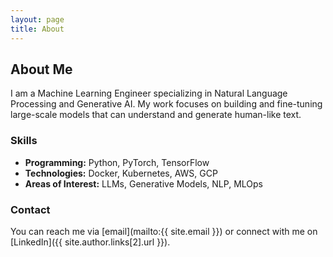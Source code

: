 ```yaml
---
layout: page
title: About
---
```


## About Me

I am a Machine Learning Engineer specializing in Natural Language Processing and Generative AI. My work focuses on building and fine-tuning large-scale models that can understand and generate human-like text.

### Skills
- **Programming:** Python, PyTorch, TensorFlow
- **Technologies:** Docker, Kubernetes, AWS, GCP
- **Areas of Interest:** LLMs, Generative Models, NLP, MLOps

### Contact

You can reach me via [email](mailto:{{ site.email }}) or connect with me on [LinkedIn]({{ site.author.links[2].url }}).
